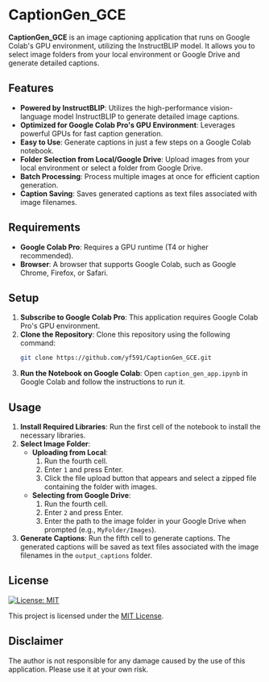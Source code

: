 # CaptionGen_GCE

**CaptionGen_GCE** is an image captioning application that runs on Google Colab's GPU environment, utilizing the InstructBLIP model. It allows you to select image folders from your local environment or Google Drive and generate detailed captions.


## Features

*   **Powered by InstructBLIP**: Utilizes the high-performance vision-language model InstructBLIP to generate detailed image captions.
*   **Optimized for Google Colab Pro's GPU Environment**: Leverages powerful GPUs for fast caption generation.
*   **Easy to Use**: Generate captions in just a few steps on a Google Colab notebook.
*   **Folder Selection from Local/Google Drive**: Upload images from your local environment or select a folder from Google Drive.
*   **Batch Processing**: Process multiple images at once for efficient caption generation.
*   **Caption Saving**: Saves generated captions as text files associated with image filenames.


## Requirements

*   **Google Colab Pro**: Requires a GPU runtime (T4 or higher recommended).
*   **Browser**: A browser that supports Google Colab, such as Google Chrome, Firefox, or Safari.


## Setup

1. **Subscribe to Google Colab Pro**: This application requires Google Colab Pro's GPU environment.
2. **Clone the Repository**: Clone this repository using the following command:
    ```bash
    git clone https://github.com/yf591/CaptionGen_GCE.git
    ```
3. **Run the Notebook on Google Colab**: Open `caption_gen_app.ipynb` in Google Colab and follow the instructions to run it.


## Usage

1. **Install Required Libraries**: Run the first cell of the notebook to install the necessary libraries.
2. **Select Image Folder**:
    *   **Uploading from Local**:
        1. Run the fourth cell.
        2. Enter `1` and press Enter.
        3. Click the file upload button that appears and select a zipped file containing the folder with images.
    *   **Selecting from Google Drive**:
        1. Run the fourth cell.
        2. Enter `2` and press Enter.
        3. Enter the path to the image folder in your Google Drive when prompted (e.g., `MyFolder/Images`).
3. **Generate Captions**: Run the fifth cell to generate captions. The generated captions will be saved as text files associated with the image filenames in the `output_captions` folder.


## License

[![License: MIT](https://img.shields.io/badge/License-MIT-yellow.svg)](https://opensource.org/licenses/MIT)

This project is licensed under the [MIT License](https://opensource.org/licenses/MIT).


## Disclaimer

The author is not responsible for any damage caused by the use of this application. Please use it at your own risk.